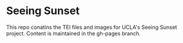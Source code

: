 # Seeing Sunset

This repo conatins the TEI files and images for UCLA's Seeing Sunset project. Content is maintained in the gh-pages branch.